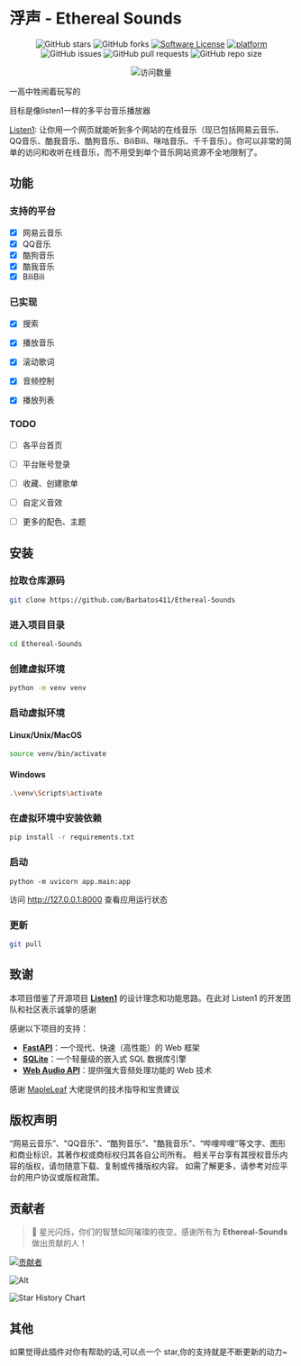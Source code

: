 # 浮声 - Ethereal Sounds

<div align="center">

![GitHub stars](https://img.shields.io/github/stars/Barbatos411/Ethereal-Sounds?style=social)
![GitHub forks](https://img.shields.io/github/forks/Barbatos411/Ethereal-Sounds?style=social)
[![Software License](https://img.shields.io/badge/license-MIT-brightgreen.svg)](LICENSE)
[![platform](https://img.shields.io/badge/python-3.10-green.svg)]()
![GitHub issues](https://img.shields.io/github/issues/Barbatos411/Ethereal-Sounds)
![GitHub pull requests](https://img.shields.io/github/issues-pr/Barbatos411/Ethereal-Sounds)
![GitHub repo size](https://img.shields.io/github/repo-size/Barbatos411/Ethereal-Sounds)

<img src="https://count.getloli.com/@Ethereal-Sounds?name=Ethereal-Sounds&theme=random&padding=7&offset=0&align=top&scale=1&pixelated=1&darkmode=auto" alt="访问数量"/>

</div>

一高中牲闹着玩写的

目标是像listen1一样的多平台音乐播放器

[Listen1](https://github.com/listen1/listen1):
让你用一个网页就能听到多个网站的在线音乐（现已包括网易云音乐、QQ音乐、酷我音乐、酷狗音乐、BiliBili、咪咕音乐、千千音乐）。你可以非常的简单的访问和收听在线音乐，而不用受到单个音乐网站资源不全地限制了。

## 功能

### 支持的平台

- [x] 网易云音乐
- [x] QQ音乐
- [x] 酷狗音乐
- [x] 酷我音乐
- [x] BiliBili

### 已实现

- [x] 搜索

- [x] 播放音乐

- [x] 滚动歌词

- [x] 音频控制

- [x] 播放列表

### TODO

- [ ] 各平台首页

- [ ] 平台账号登录

- [ ] 收藏、创建歌单

- [ ] 自定义音效

- [ ] 更多的配色、主题

## 安装

### 拉取仓库源码

```bash
git clone https://github.com/Barbatos411/Ethereal-Sounds
```

### 进入项目目录

```bash
cd Ethereal-Sounds
```

### 创建虚拟环境

```bash
python -m venv venv
```

### 启动虚拟环境

#### Linux/Unix/MacOS

```bash
source venv/bin/activate
```

#### Windows

```bash
.\venv\Scripts\activate
```

### 在虚拟环境中安装依赖

```bash
pip install -r requirements.txt
```

### 启动

```
python -m uvicorn app.main:app
```

访问 <http://127.0.0.1:8000> 查看应用运行状态

### 更新

```bash
git pull
```

## 致谢

本项目借鉴了开源项目 **[Listen1](https://github.com/listen1/listen1)** 的设计理念和功能思路。在此对 Listen1
的开发团队和社区表示诚挚的感谢

感谢以下项目的支持：

- **[FastAPI](https://fastapi.tiangolo.com/)**：一个现代、快速（高性能）的 Web 框架
- **[SQLite](https://sqlite.org/)**：一个轻量级的嵌入式 SQL 数据库引擎
- **[Web Audio API](https://developer.mozilla.org/en-US/docs/Web/API/Web_Audio_API)**：提供强大音频处理功能的 Web
  技术

感谢 [MapleLeaf](https://gitee.com/maple-leaf-sweeping) 大佬提供的技术指导和宝贵建议

## 版权声明

“网易云音乐”、"QQ音乐"、“酷狗音乐”、"酷我音乐"、“哔哩哔哩”等文字、图形和商业标识，其著作权或商标权归其各自公司所有。
相关平台享有其授权音乐内容的版权，请勿随意下载、复制或传播版权内容。
如需了解更多，请参考对应平台的用户协议或版权政策。

## 贡献者

> 🌟 星光闪烁，你们的智慧如同璀璨的夜空。感谢所有为 **Ethereal-Sounds** 做出贡献的人！

<a href="https://github.com/Barbatos411/Ethereal-Sounds/graphs/contributors">
  <img src="https://contrib.rocks/image?repo=Barbatos411/Ethereal-Sounds" alt="贡献者"/>
</a>

![Alt](https://repobeats.axiom.co/api/embed/002c2203d71e30e71dde64f255706628de6a498c.svg "Repobeats analytics image")

![Star History Chart](https://api.star-history.com/svg?repos=Barbatos411/Ethereal-Sounds&type=Date)

## 其他

如果觉得此插件对你有帮助的话,可以点一个 star,你的支持就是不断更新的动力~
